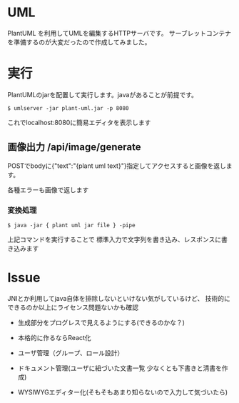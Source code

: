 # UML

PlantUML を利用してUMLを編集するHTTPサーバです。
サーブレットコンテナを準備するのが大変だったので作成してみました。

# 実行

PlantUMLのjarを配置して実行します。javaがあることが前提です。

```
$ umlserver -jar plant-uml.jar -p 8080
```

これでlocalhost:8080に簡易エディタを表示します

## 画像出力 /api/image/generate  

POSTでbodyに{"text":"{plant uml text}"}指定してアクセスすると画像を返します。

各種エラーも画像で返します

### 変換処理

```
$ java -jar { plant uml jar file } -pipe
```

上記コマンドを実行することで
標準入力で文字列を書き込み、レスポンスに書き込みます


# Issue

JNIとか利用してjava自体を排除しないといけない気がしているけど、
技術的にできるのか以上にライセンス問題ないかも確認

- 生成部分をプログレスで見えるようにする(できるのかな？)

- 本格的に作るならReact化
- ユーザ管理（グループ、ロール設計）
- ドキュメント管理(ユーザに紐づいた文書一覧 少なくとも下書きと清書を作成)
- WYSIWYGエディター化(そもそもあまり知らないので入力して気づいたら)
